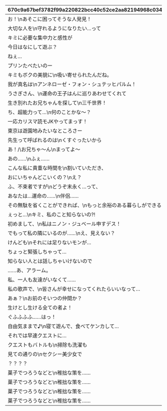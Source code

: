 |670c9a67bef3782f99a220822bcc40c52ce2aa82194968c034e10fc8fc618a09|48ea813e863f57fe011c67f925161c82179d79578b29f0369dbcefaac1d7137e|bf08faef700396717608d8a71b66a5ca0f7c4615e8b133100ab63b367552303d|4f918fdaad5b75565054a4319fa25b1719d6cc4aca2513d2d1fe0069ef7eb4b0|4eaae94b03fc046a09c46293fe893cc8a658a3a185e928c516674796bfda2298|fc6c6e7c4e7a90c8152ab348a594dcb448f7bf41466b7f7f7fe581649bdede2f|828a889c6225f0c6d41fabec851de3f2becb44a6020ad7f64edbf5cfdb72c702|241b24d6117a24a15af8a6ed709304ac16633fd2dc5168baf3d8a347b68a8f12|f25f0ab1e917d948caaef9bafdb91da6e468fdd4e752ff30ec0ff5e4e8123f20|85cbaed4a66d8375eaf4ec33e07fb9e143da604b3fe3469272df04eb6a9c508c|3684b789669307b45a3f87cd06c4d126c9c6f8239d2868ca04de05b875dae6c1|335f1894c921cadce2b1961abd0c62741fa43a7203e5f98fd9dd456af9027431|f1928738f980c11cf866b8101086957054c0ebc7818810ff8c81bedb425ec0b0|0fe04c02cf28d011828665ae7adeefac3d656b89ce4df9779ea4a0d07e2b0769|fbb55fe53dbad489d23547889800c8eac8cc660e2e853b8f01a6bd20482a2b44|
| --- | --- | --- | --- | --- | --- | --- | --- | --- | --- | --- | --- | --- | --- | --- |
|お！\nあそこに困ってそうな人発見！|0|0|1|1|1.4|0|1|春咲 ひより|1001|0|2|ヒヨリでっす♪\n元気いっぱいがんばるよ♪|ねぇねぇ、騎士クン\n手伝ってあげようよ～|0|
|大切な人を\n守れるようになりたい…って|0|0|1|1|1.4|0|1|草野 優衣|1002|0|2|みんなみたいに\nわたしも強くならなきゃ|わ、わたし、\nなに言ってるんだろ\nあはは…|0|
|キミに必要な集中力と感性が|0|0|1|1|1.4|0|1|士条 怜|1003|0|2|フェンシングを始めてみては？|少しは磨かれると思いますよ。|0|
|今日はなにして遊ぶ？|0|0|1|1|1.5|0|1|穂高 みそぎ|1004|0|2|ねぇ、にいちゃん！|みそぎはねぇ、\nかくれんぼやりたい！|0|
|ねぇ…|0|0|1|1|1.4|0|1|風宮 あかり|1006|0|2|風宮あかりです|私といっしょに…\nいかない？|0|
|プリンたべたいのー|0|0|1|1|1.5|0|1|出雲 宮子|1007|0|2|出雲宮子なのー|食べ物の恨みは怖いのー|0|
|キミもボクの美貌に\n吸い寄せられたんだね。|0|0|1|1|1.4|0|1|虹村 雪|1008|0|2|ボクは虹村雪。|いいよ。\n見られることは運命さ…|0|
|我が真名は\nアンネローゼ・フォン・シュテッヒパルム！|0|0|1|1|1.4|0|1|柊杏奈|1009|0|2|フッ…聞いて後悔するがいい！|人呼んで「疾風の冥姫」!!|0|
|うさぎさん、\n運命の王子はんに巡りあわせてくれて|0|0|1|1|1.5|0|1|姫宮 真歩|1010|0|2|マホマホ王国のプリンセス、\nまほ姫どす|ほんまおおきにやわ～♪|0|
|生き別れたお兄ちゃんを探して\n三千世界！|0|0|1|1|1.4|0|1|衣之咲 璃乃|1011|0|2|衣之咲璃乃です！|ここで会ったが\n100年目～！|0|
|ち、超能力って…\n何のことかな～？|0|0|1|1|1.4|0|1|柏崎 初音|1012|0|2|私はハツネ、\n結構強いんだよ。\nきらーん☆|…って、お願い！\n誰にも言わないでおいて～！|0|
|一応カリスマ読モJKやってまっす！|0|0|1|1|1.4|0|1|美波 鈴奈|1016|0|2|ちょす！\n美波鈴奈だよ～♪|ヒデサイまぢ\nGF（グッドフィーリング）～♪|0|
|東京は遊園地みたいなところさー|0|0|1|1|1.4|0|1|喜屋武 香織|1017|0|2|はいたーい。\n喜屋武香織さー。|でも、沖縄もとってもいいとこさー|0|
|先生って呼ばれるのは\nくすぐったいから|0|0|1|1|1.4|0|1|支倉 伊緒|1018|0|2|支倉伊緒です。|イオちゃんって呼んでね。|0|
|あ！/\お兄ちゃ～ん\nまってよ～|0|0|1|1|1.5|0|1|茜 ミミ|1020|0|2|ふえ…？\nミミ、むずかしいこと\nよくわかんない…|ミミをおいてかないでぇ～|0|
|あの……\nふぇ……|0|0|1|1|1.5|0|1|栗林 くるみ|1021|0|2|あ…あの…えっと…\n栗…林…くるみ…です……|ふぇぇぇぇぇん……|0|
|こんな私に貴重な時間を\n割いていただき、|0|0|1|1|1.4|0|1|風宮 より|1022|0|2|風宮よりです。\nあああああ！|なんてありがとうございます！|0|
|おにいちゃんどこいくの？\nえ？|0|0|1|1|1.5|0|1|北条 綾音|1023|0|2|私、アヤネ！\nぷうきちと一緒についてってあげるね！|私こっち行きたいー\nね、早く早くー|0|
|ふ、不束者ですが\nどうぞ末永く…って、|0|0|1|1|1.4|0|1|天野 すずめ|1025|0|2|わっ…わっ…私、\n天野すずめといいます！|これて何か違う…\nあああすみません！|0|
|あなたは…運命の……\n伴侶……|0|0|1|1|1.4|0|1|倉石 恵理子|1027|0|2|……クスクス…私は\n…倉石恵理子……|離しませんわ………\n絶対に…!!|0|
|その無駄を省くことができれば、\nもっと余裕のある暮らしができるっ！|0|0|1|1|1.4|0|1|佐々木 咲恋|1028|0|2|佐々木咲恋よ。\nねえ、世の中に無駄なことが\n多すぎると思わない？|…そうでしょ？？|0|
|ぇっと…\nキミ、私のこと知らないの?!|0|0|1|1|1.4|0|1|桜井 望|1029|0|2|桜井望だよ！\nよろしくねっ|あはは、\n私もまだまだだなぁ～|0|
|初めまして、\n私はニノン・ジュベール申すデス！|0|0|1|1|1.4|0|1|ニノン・ジュベール|1030|0|2|デケデケデンっ！|ショーグン、\nワタシと一緒に天下統一デース！|0|
|でもって私の隣にいるのが……\nえ、見えない？|0|0|1|1|1.4|0|1|上喜 しのぶ|1031|0|2|上喜しのぶです。\n手元のドクロが父です。|おかしいですね……|0|
|けんども\nそれには足りないモンが…|0|0|1|1|1.5|0|1|野戸まひる|1033|0|2|目指すはビッグな\nお笑い芸人だっぺ！|そう、\nオラのボケに突っ込める相方が…！|0|
|ちょっと緊張しちゃって…|0|0|1|1|1.4|0|1|綾瀬 ゆかり|1034|0|2|あの…私…綾瀬ゆかりです…\nあの…ごめんなさい！|ちょ\nちょっと一杯飲んできます…！|0|
|知らない人とは話しちゃいけないので|0|0|1|1|1.5|0|1|氷川 鏡華|1036|0|2|氷川鏡華…です|これ以上お話しすることは…\nないです！|0|
|……あ、アラーム。|0|0|1|1|1.4|0|1|柏崎 栞|1038|0|2|柏崎…栞です。|私体が弱いから、\n30分に一度休憩しないと\nいけないんです。|0|
|私、一人も友達がいなくて……|0|0|1|1|1.4|0|1|双葉 碧|1040|0|2|ふ、双葉碧です。|野に咲く花が、\n唯一の話相手です。|0|
|私の歌声で、\n皆さんが幸せになってくれたらいいなって…|0|0|1|1|1.4|0|1|三角 千歌|1042|0|2|三角千歌です。|そう思っています。|0|
|あぁ？\nお前のそいつの仲間か？|0|0|1|1|1.4|0|1|安芸 真琴|1043|0|2|安芸真琴だ。|う、疑ってすまなかったな…|0|
|生けとし生ける全ての者よ！|0|0|1|1|1.4|0|1|イリヤ・オーンスタイン|1044|0|2|わらわこそは夜を総べる者！|わらわの偉大な力に\nひれ伏すがいい！\nはっはっは！|0|
|ぐふふふふ……はっ！|0|0|1|1|1.4|0|1|遠見 空花|1045|0|2|そこで騎士は妖精を乱暴に……|ｌク、クウカに何かご用ですか!?|0|
|自由気ままで♪\n寝て遊んで、食べてケンカして…|0|0|1|1|1.4|0|1|宮坂たまき|1046|0|2|宮坂たまきにゃ♪\n猫はいいにゃよ？|う～ん…\n猫ってホントに最高にゃ～♪|0|
|それでは早速クエストに…|0|0|1|1|1.4|0|1|大神 美冬|1048|0|2|大神美冬よ！|…と思ったら\nバイトの時間だ！\nまたあとでね！|0|
|クエストもバトルも\n掃除も洗濯も|0|0|1|1|1.4|0|1|星野静流|1049|0|2|星野静流だよ！|お姉ちゃんがぜ～んぶ\nやってあげるからね！|0|
|見ての通りの\nセクシー美少女で|0|0|1|1|1.5|0|1|玉泉美咲|1050|0|2|アタシは玉泉美咲。|学校では誰もが憧れる\nアイドル的な存在ってやつよ♪|0|
|？？？？|0|0|1|1|1.4|0|1|リマ|1052|0|2|？？？|？？？？|0|
|菓子でつろうなどと\n稚拙な策を……|0|0|1|1|1.5|0|1|モニカ・ヴァイスヴィント|1053|0|2|モニカ・ヴァイスヴィントだ。|そ、そこまでいうなら\nもらってやる|0|
|菓子でつろうなどと\n稚拙な策を……|0|0|1|1|1.5|0|1|ペコリーヌ|1058|0|2|モニカ・ヴァイスヴィントだ。|そ、そこまでいうなら\nもらってやる|0|
|菓子でつろうなどと\n稚拙な策を……|0|0|1|1|1.5|0|1|コッコロ|1059|0|2|モニカ・ヴァイスヴィントだ。|そ、そこまでいうなら\nもらってやる|0|
|菓子でつろうなどと\n稚拙な策を……|0|0|1|1|1.5|0|1|キャル|1060|0|2|モニカ・ヴァイスヴィントだ。|そ、そこまでいうなら\nもらってやる|0|